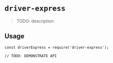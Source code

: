 # `driver-express`

> TODO: description

## Usage

```
const driverExpress = require('driver-express');

// TODO: DEMONSTRATE API
```
